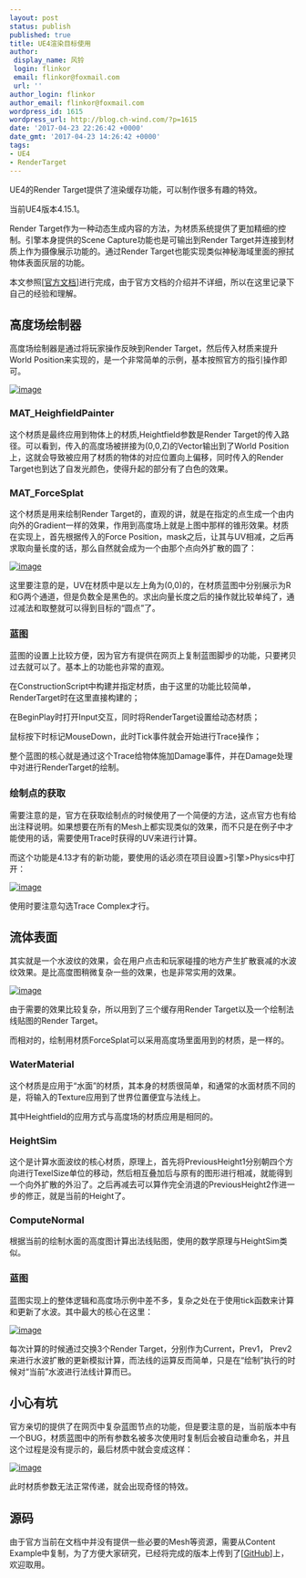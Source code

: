 ```yaml
---
layout: post
status: publish
published: true
title: UE4渲染目标使用
author:
 display_name: 风铃
 login: flinkor
 email: flinkor@foxmail.com
 url: ''
author_login: flinkor
author_email: flinkor@foxmail.com
wordpress_id: 1615
wordpress_url: http://blog.ch-wind.com/?p=1615
date: '2017-04-23 22:26:42 +0000'
date_gmt: '2017-04-23 14:26:42 +0000'
tags:
- UE4
- RenderTarget
---
```

UE4的Render Target提供了渲染缓存功能，可以制作很多有趣的特效。


当前UE4版本4.15.1。


Render Target作为一种动态生成内容的方法，为材质系统提供了更加精细的控制。引擎本身提供的Scene Capture功能也是可输出到Render Target并连接到材质上作为摄像展示功能的。通过Render Target也能实现类似神秘海域里面的擦拭物体表面灰层的功能。


本文参照[[官方文档](https://docs.unrealengine.com/latest/CHN/Engine/Rendering/RenderTargets/BlueprintRenderTargets/Overview/index.html)]进行完成，由于官方文档的介绍并不详细，所以在这里记录下自己的经验和理解。


## 高度场绘制器


高度场绘制器是通过将玩家操作反映到Render Target，然后传入材质来提升World Position来实现的，是一个非常简单的示例，基本按照官方的指引操作即可。


[![image](https://blog.ch-wind.com/wp-content/uploads/2017/04/image_thumb-5.png "image")](https://blog.ch-wind.com/wp-content/uploads/2017/04/image-5.png)


### MAT_HeighfieldPainter


这个材质是最终应用到物体上的材质,Heightfield参数是Render Target的传入路径。可以看到，传入的高度场被拼接为(0,0,Z)的Vector输出到了World Position上，这就会导致被应用了材质的物体的对应位置向上偏移，同时传入的Render Target也到达了自发光颜色，使得升起的部分有了白色的效果。


### MAT_ForceSplat


这个材质是用来绘制Render Target的，直观的讲，就是在指定的点生成一个由内向外的Gradient一样的效果，作用到高度场上就是上图中那样的锥形效果。材质在实现上，首先根据传入的Force Position，mask之后，让其与UV相减，之后再求取向量长度的话，那么自然就会成为一个由那个点向外扩散的圆了：


[![image](https://blog.ch-wind.com/wp-content/uploads/2017/04/image_thumb-6.png "image")](https://blog.ch-wind.com/wp-content/uploads/2017/04/image-6.png)


这里要注意的是，UV在材质中是以左上角为(0,0)的，在材质蓝图中分别展示为R和G两个通道，但是负数全是黑色的。求出向量长度之后的操作就比较单纯了，通过减法和取整就可以得到目标的“圆点”了。


### 蓝图


蓝图的设置上比较方便，因为官方有提供在网页上复制蓝图脚步的功能，只要拷贝过去就可以了。基本上的功能也非常的直观。


在ConstructionScript中构建并指定材质，由于这里的功能比较简单，RenderTarget时在这里直接构建的；


在BeginPlay时打开Input交互，同时将RenderTarget设置给动态材质；


鼠标按下时标记MouseDown，此时Tick事件就会开始进行Trace操作；


整个蓝图的核心就是通过这个Trace给物体施加Damage事件，并在Damage处理中对进行RenderTarget的绘制。


### 绘制点的获取


需要注意的是，官方在获取绘制点的时候使用了一个简便的方法，这点官方也有给出注释说明。如果想要在所有的Mesh上都实现类似的效果，而不只是在例子中才能使用的话，需要使用Trace时获得的UV来进行计算。


而这个功能是4.13才有的新功能，要使用的话必须在项目设置>引擎>Physics中打开：


[![image](https://blog.ch-wind.com/wp-content/uploads/2017/04/image_thumb-7.png "image")](https://blog.ch-wind.com/wp-content/uploads/2017/04/image-7.png)


使用时要注意勾选Trace Complex才行。


## 流体表面


其实就是一个水波纹的效果，会在用户点击和玩家碰撞的地方产生扩散衰减的水波纹效果。是比高度图稍微复杂一些的效果，也是非常实用的效果。


[![image](https://blog.ch-wind.com/wp-content/uploads/2017/04/image_thumb-10.png "image")](https://blog.ch-wind.com/wp-content/uploads/2017/04/image-10.png)


由于需要的效果比较复杂，所以用到了三个缓存用Render Target以及一个绘制法线贴图的Render Target。


而相对的，绘制用材质ForceSplat可以采用高度场里面用到的材质，是一样的。


### WaterMaterial


这个材质是应用于“水面”的材质，其本身的材质很简单，和通常的水面材质不同的是，将输入的Texture应用到了世界位置便宜与法线上。


其中Heightfield的应用方式与高度场的材质应用是相同的。


### HeightSim


这个是计算水面波纹的核心材质，原理上，首先将PreviousHeight1分别朝四个方向进行TexelSize单位的移动，然后相互叠加后与原有的图形进行相减，就能得到一个向外扩散的外沿了。之后再减去可以算作完全消退的PreviousHeight2作进一步的修正，就是当前的Height了。


### ComputeNormal


根据当前的绘制水面的高度图计算出法线贴图，使用的数学原理与HeightSim类似。


### 蓝图


蓝图实现上的整体逻辑和高度场示例中差不多，复杂之处在于使用tick函数来计算和更新了水波。其中最大的核心在这里：


[![image](https://blog.ch-wind.com/wp-content/uploads/2017/04/image_thumb-8.png "image")](https://blog.ch-wind.com/wp-content/uploads/2017/04/image-8.png)


每次计算的时候通过交换3个Render Target，分别作为Current，Prev1， Prev2来进行水波扩散的更新模拟计算，而法线的运算反而简单，只是在“绘制”执行的时候对“当前”水波进行法线计算而已。


## 小心有坑


官方亲切的提供了在网页中复杂蓝图节点的功能，但是要注意的是，当前版本中有一个BUG，材质蓝图中的所有参数名被多次使用时复制后会被自动重命名，并且这个过程是没有提示的，最后材质中就会变成这样：


[![image](https://blog.ch-wind.com/wp-content/uploads/2017/04/image_thumb-9.png "image")](https://blog.ch-wind.com/wp-content/uploads/2017/04/image-9.png)


此时材质参数无法正常传递，就会出现奇怪的特效。


## 源码


由于官方当前在文档中并没有提供一些必要的Mesh等资源，需要从Content Example中复制，为了方便大家研究，已经将完成的版本上传到了[[GitHub](https://github.com/steinkrausls/Rtg_Test)]上，欢迎取用。


